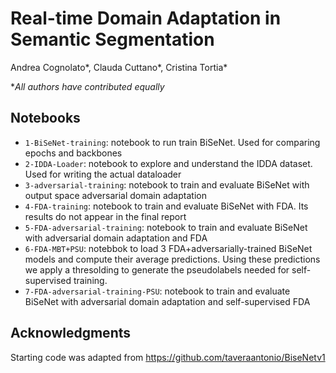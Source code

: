 # Real-time Domain Adaptation in Semantic Segmentation

Andrea Cognolato*, Clauda Cuttano*, Cristina Tortia*

\**All authors have contributed equally*

## Notebooks

- `1-BiSeNet-training`: notebook to run train BiSeNet. Used for comparing epochs and backbones
- `2-IDDA-Loader`: notebook to explore and understand the IDDA dataset. Used for writing the actual dataloader
- `3-adversarial-training`: notebook to train and evaluate BiSeNet with output space adversarial domain adaptation
- `4-FDA-training`: notebook to train and evaluate BiSeNet with FDA. Its results do not appear in the final report
- `5-FDA-adversarial-training`: notebook to train and evaluate BiSeNet with adversarial domain adaptation and FDA
- `6-FDA-MBT+PSU`: notebbok to load 3 FDA+adversarially-trained BiSeNet models and compute their average predictions. Using these predictions we apply a thresolding to generate the pseudolabels needed for self-supervised training.
- `7-FDA-adversarial-training-PSU`: notebook to train and evaluate BiSeNet with adversarial domain adaptation and self-supervised FDA

## Acknowledgments

Starting code was adapted from https://github.com/taveraantonio/BiseNetv1
